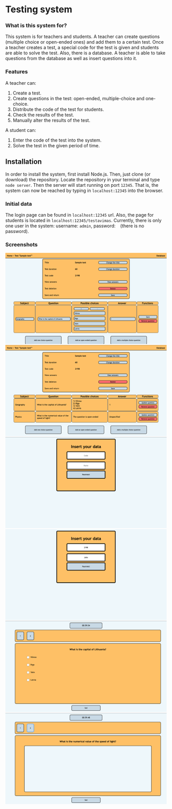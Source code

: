 # Testing system

### What is this system for?
This system is for teachers and students. A teacher can create questions (multiple choice or open-ended ones) and add them to a certain test. Once a teacher creates a test, a special code for the test is given and students are able to solve the test. Also, there is a database. A teacher is able to take questions from the database as well as insert questions into it.

### Features
A teacher can:
1. Create a test.
2. Create questions in the test: open-ended, multiple-choice and one-choice.
3. Distribute the code of the test for students.
4. Check the results of the test.
5. Manually alter the results of the test.

A student can:
1. Enter the code of the test into the system.
2. Solve the test in the given period of time.

## Installation
In order to install the system, first install Node.js. Then, just clone (or download) the repository. Locate the repository in your terminal and type `node server`. Then the server will start running on port `12345`. That is, the system can now be reached by typing in `localhost:12345` into the browser. 

### Initial data
The login page can be found in `localhost:12345` url. Also, the page for students is located in `localhost:12345/testavimas`. Currently, there is only one user in the system: username: `admin`, password: ` ` (there is no password).

### Screenshots
![](Screenshots/1.png?raw=true "Optional Title")
![](Screenshots/2.png?raw=true "Optional Title")
![](Screenshots/3.png?raw=true "Optional Title")
![](Screenshots/4.png?raw=true "Optional Title")
![](Screenshots/5.png "Optional Title")
![](Screenshots/6.png "Optional Title")

